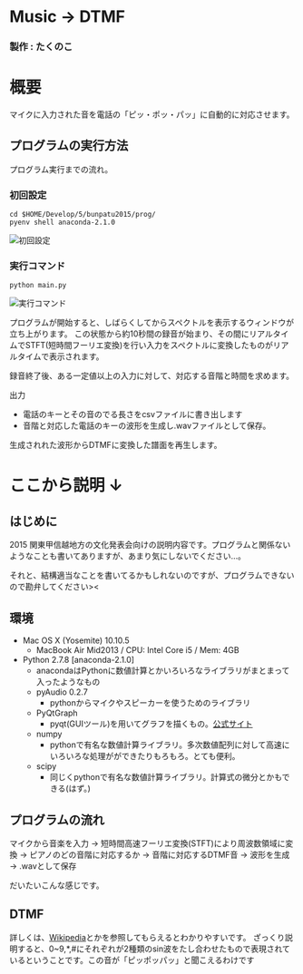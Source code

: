# Music -> DTMF

### 製作 : たくのこ

# 概要
マイクに入力された音を電話の「ピッ・ポッ・パッ」に自動的に対応させます。

## プログラムの実行方法
プログラム実行までの流れ。
### 初回設定
```shell
cd $HOME/Develop/5/bunpatu2015/prog/
pyenv shell anaconda-2.1.0
```
![初回設定](https://raw.githubusercontent.com/wiki/takunoko/music_dtmf/README_files/setting.png "実行コマンド")

### 実行コマンド
```shell
python main.py
```
![実行コマンド](https://raw.githubusercontent.com/wiki/takunoko/music_dtmf/README_files/start.png)

プログラムが開始すると、しばらくしてからスペクトルを表示するウィンドウが立ち上がります。
この状態から約10秒間の録音が始まり、その間にリアルタイムでSTFT(短時間フーリエ変換)を行い入力をスペクトルに変換したものがリアルタイムで表示されます。

録音終了後、ある一定値以上の入力に対して、対応する音階と時間を求めます。

出力
- 電話のキーとその音のでる長さをcsvファイルに書き出します
- 音階と対応した電話のキーの波形を生成し.wavファイルとして保存。

生成されれた波形からDTMFに変換した譜面を再生します。


# ここから説明 ↓

## はじめに
2015 関東甲信越地方の文化発表会向けの説明内容です。プログラムと関係ないようなことも書いてありますが、あまり気にしないでください…。

それと、結構適当なことを書いてるかもしれないのですが、プログラムできないので勘弁してください><

## 環境
- Mac OS X (Yosemite) 10.10.5
	- MacBook Air Mid2013 / CPU: Intel Core i5 / Mem: 4GB
- Python 2.7.8 [anaconda-2.1.0]
	- anacondaはPythonに数値計算とかいろいろなライブラリがまとまって入ったようなもの
	- pyAudio 0.2.7
		- pythonからマイクやスピーカーを使うためのライブラリ
	- PyQtGraph
		- pyqt(GUIツール)を用いてグラフを描くもの。[公式サイト](http://www.pyqtgraph.org/)
	- numpy
		- pythonで有名な数値計算ライブラリ。多次数値配列に対して高速にいろいろな処理がができたりもろもろ。とても便利。
	- scipy
		- 同じくpythonで有名な数値計算ライブラリ。計算式の微分とかもできる(はず。)

## プログラムの流れ
マイクから音楽を入力 -> 短時間高速フーリエ変換(STFT)により周波数領域に変換 -> ピアノのどの音階に対応するか -> 音階に対応するDTMF音 -> 波形を生成 -> .wavとして保存

だいたいこんな感じです。

## DTMF
詳しくは、[Wikipedia](http://www.wikiwand.com/ja/DTMF)とかを参照してもらえるとわかりやすいです。
ざっくり説明すると、0~9,*,#にそれぞれが2種類のsin波をたし合わせたもので表現されているということです。この音が「ピッポッパッ」と聞こえるわけです





